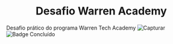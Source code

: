 
<h1 align="center"> Desafio Warren Academy</h1>

Desafio prático do programa Warren Tech Academy
![Capturar](https://user-images.githubusercontent.com/97263637/167318433-20d3ac9d-221f-49d2-a725-886ef5292a04.PNG)
![Badge Concluído](http://img.shields.io/static/v1?label=STATUS&message=EM%20DESENVOLVIMENTO&color=GREEN&style=for-the-badge)
